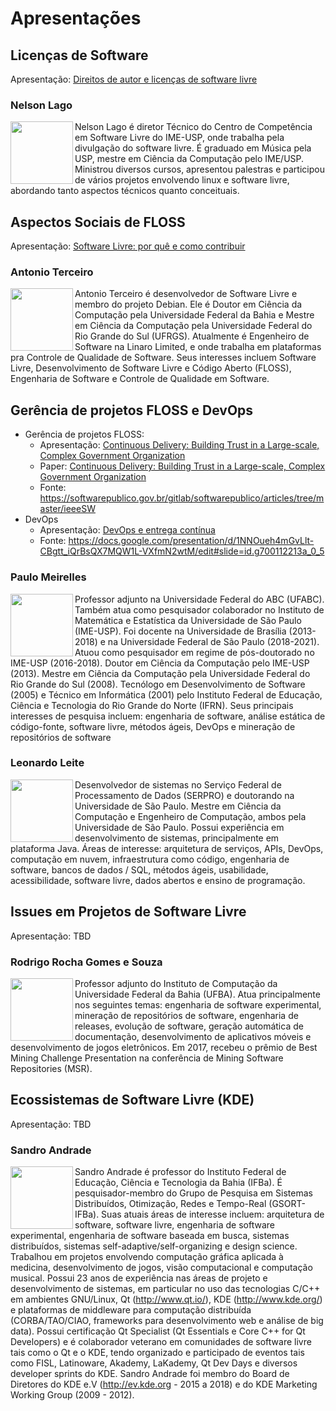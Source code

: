 # Apresentações

## Licenças de Software

Apresentação:
[Direitos de autor e licenças de software livre](licencas-soft-livre-2021.odp?raw=true)

### Nelson Lago

<img src="http://servicosweb.cnpq.br/wspessoa/servletrecuperafoto?tipo=1&id=K4235407H0" height="100" align="left">

Nelson Lago é diretor Técnico do Centro de Competência em Software Livre do IME-USP, onde trabalha pela divulgação do software livre. É graduado em Música pela USP, mestre em Ciência da Computação pelo IME/USP. Ministrou diversos cursos, apresentou palestras e participou de vários projetos envolvendo linux e software livre, abordando tanto aspectos técnicos quanto conceituais.

## Aspectos Sociais de FLOSS

Apresentação:
[Software Livre: por quê e como contribuir](sl-contribuir.pdf?raw=true)

### Antonio Terceiro

<img src="https://terceiro.xyz/photo.jpg" height="100" align="left">

Antonio Terceiro é desenvolvedor de Software Livre e membro do projeto Debian. Ele é Doutor em Ciência da Computação pela Universidade Federal da Bahia e Mestre em Ciência da Computação pela Universidade Federal do Rio Grande do Sul (UFRGS). Atualmente é Engenheiro de Software na Linaro Limited, e onde trabalha em plataformas pra Controle de Qualidade de Software. Seus interesses incluem Software Livre, Desenvolvimento de Software Livre e Código Aberto (FLOSS), Engenharia de Software e Controle de Qualidade em Software.

## Gerência de projetos FLOSS e DevOps

- Gerência de projetos FLOSS:
  - Apresentação: [Continuous Delivery: Building Trust in a Large-scale, Complex Government Organization](IEEE-SW-CD-SPB-presentation.pdf?raw=true)
  - Paper: [Continuous Delivery: Building Trust in a Large-scale, Complex Government Organization](IEEE-SW-CD-SPB-paper.pdf?raw=true)
  - Fonte: https://softwarepublico.gov.br/gitlab/softwarepublico/articles/tree/master/ieeeSW
- DevOps
  - Apresentação: [DevOps e entrega contínua](2021-10-29_DevOps_UFBA.pdf?raw=true)
  - Fonte: https://docs.google.com/presentation/d/1NNOueh4mGvLlt-CBgtt_iQrBsQX7MQW1L-VXfmN2wtM/edit#slide=id.g700112213a_0_5

### Paulo Meirelles

<img src="http://servicosweb.cnpq.br/wspessoa/servletrecuperafoto?tipo=1&id=K4188461E1" height="100" align="left">

Professor adjunto na Universidade Federal do ABC (UFABC). Também atua como pesquisador colaborador no Instituto de Matemática e Estatística da Universidade de São Paulo (IME-USP). Foi docente na Universidade de Brasília (2013-2018) e na Universidade Federal de São Paulo (2018-2021). Atuou como pesquisador em regime de pós-doutorado no IME-USP (2016-2018). Doutor em Ciência da Computação pelo IME-USP (2013). Mestre em Ciência da Computação pela Universidade Federal do Rio Grande do Sul (2008). Tecnólogo em Desenvolvimento de Software (2005) e Técnico em Informática (2001) pelo Instituto Federal de Educação, Ciência e Tecnologia do Rio Grande do Norte (IFRN). Seus principais interesses de pesquisa incluem: engenharia de software, análise estática de código-fonte, software livre, métodos ágeis, DevOps e mineração de repositórios de software

### Leonardo Leite

<img src="http://servicosweb.cnpq.br/wspessoa/servletrecuperafoto?tipo=1&id=K4489217E0" height="100" align="left">

Desenvolvedor de sistemas no Serviço Federal de Processamento de Dados (SERPRO) e doutorando na Universidade de São Paulo. Mestre em Ciência da Computação e Engenheiro de Computação, ambos pela Universidade de São Paulo. Possui experiência em desenvolvimento de sistemas, principalmente em plataforma Java. Áreas de interesse: arquitetura de serviços, APIs, DevOps, computação em nuvem, infraestrutura como código, engenharia de software, bancos de dados / SQL, métodos ágeis, usabilidade, acessibilidade, software livre, dados abertos e ensino de programação.

## Issues em Projetos de Software Livre

Apresentação: TBD

### Rodrigo Rocha Gomes e Souza

<img src="http://servicosweb.cnpq.br/wspessoa/servletrecuperafoto?tipo=1&id=K4189462A2" height="100" align="left">

Professor adjunto do Instituto de Computação da Universidade Federal da Bahia (UFBA). Atua principalmente nos seguintes temas: engenharia de software experimental, mineração de repositórios de software, engenharia de releases, evolução de software, geração automática de documentação, desenvolvimento de aplicativos móveis e desenvolvimento de jogos eletrônicos. Em 2017, recebeu o prêmio de Best Mining Challenge Presentation na conferência de Mining Software Repositories (MSR).


## Ecossistemas de Software Livre (KDE)

Apresentação: TBD

### Sandro Andrade

<img src="http://servicosweb.cnpq.br/wspessoa/servletrecuperafoto?tipo=1&id=K4768539A8" height="100" align="left">

Sandro Andrade é professor do Instituto Federal de Educação, Ciência e Tecnologia da Bahia (IFBa). É pesquisador-membro do Grupo de Pesquisa em Sistemas Distribuídos, Otimização, Redes e Tempo-Real (GSORT-IFBa). Suas atuais áreas de interesse incluem: arquitetura de software, software livre, engenharia de software experimental, engenharia de software baseada em busca, sistemas distribuídos, sistemas self-adaptive/self-organizing e design science. 
Trabalhou em projetos envolvendo computação gráfica aplicada à medicina, desenvolvimento de jogos, visão computacional e computação musical. Possui 23 anos de experiência nas áreas de projeto e desenvolvimento de sistemas, em particular no uso das tecnologias C/C++ em ambientes GNU/Linux, Qt (http://www.qt.io/), KDE (http://www.kde.org/) e plataformas de middleware para computação distribuída (CORBA/TAO/CIAO, frameworks para desenvolvimento web e análise de big data). 
Possui certificação Qt Specialist (Qt Essentials e Core C++ for Qt Developers) e é colaborador veterano em comunidades de software livre tais como o Qt e o KDE, tendo organizado e participado de eventos tais como FISL, Latinoware, Akademy, LaKademy, Qt Dev Days e diversos developer sprints do KDE. Sandro Andrade foi membro do Board de Diretores do KDE e.V (http://ev.kde.org - 2015 a 2018) e do KDE Marketing Working Group (2009 - 2012).
